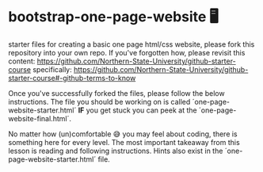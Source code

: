 # bootstrap-one-page-website :desktop_computer:

starter files for creating a basic one page html/css website, please fork this repository into your own repo. If you've forgotten how, please revisit this content: https://github.com/Northern-State-University/github-starter-course specifically: https://github.com/Northern-State-University/github-starter-course#-github-terms-to-know

Once you've successfully forked the files, please follow the below instructions. The file you should be working on is called ´one-page-website-starter.html´ **IF** you get stuck you can peek at the ´one-page-website-final.html´.

No matter how (un)comfortable :sweat_smile: you may feel about coding, there is something here for every level. The most important takeaway from this lesson is reading and following instructions. Hints also exist in the ´one-page-website-starter.html´ file.

